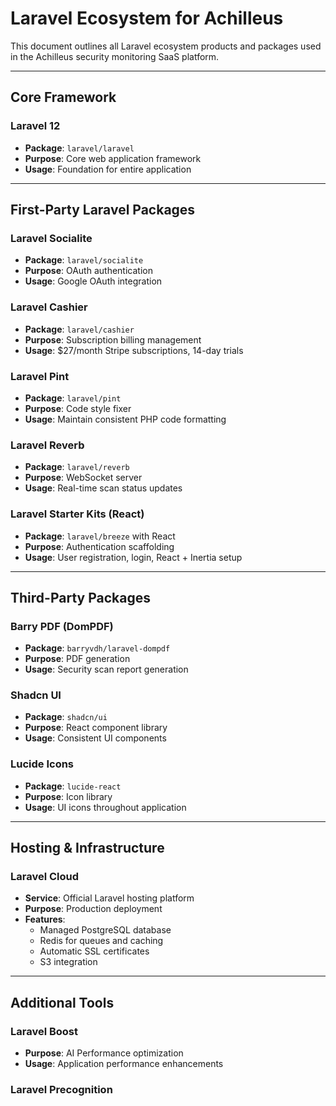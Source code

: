 # Laravel Ecosystem for Achilleus

This document outlines all Laravel ecosystem products and packages used in the Achilleus security monitoring SaaS platform.

---

## Core Framework

### Laravel 12
- **Package**: `laravel/laravel`
- **Purpose**: Core web application framework
- **Usage**: Foundation for entire application

---

## First-Party Laravel Packages

### Laravel Socialite
- **Package**: `laravel/socialite`
- **Purpose**: OAuth authentication
- **Usage**: Google OAuth integration

### Laravel Cashier
- **Package**: `laravel/cashier`
- **Purpose**: Subscription billing management
- **Usage**: $27/month Stripe subscriptions, 14-day trials

### Laravel Pint
- **Package**: `laravel/pint`
- **Purpose**: Code style fixer
- **Usage**: Maintain consistent PHP code formatting

### Laravel Reverb
- **Package**: `laravel/reverb`
- **Purpose**: WebSocket server
- **Usage**: Real-time scan status updates

### Laravel Starter Kits (React)
- **Package**: `laravel/breeze` with React
- **Purpose**: Authentication scaffolding
- **Usage**: User registration, login, React + Inertia setup

---

## Third-Party Packages

### Barry PDF (DomPDF)
- **Package**: `barryvdh/laravel-dompdf`
- **Purpose**: PDF generation
- **Usage**: Security scan report generation

### Shadcn UI
- **Package**: `shadcn/ui`
- **Purpose**: React component library
- **Usage**: Consistent UI components

### Lucide Icons
- **Package**: `lucide-react`
- **Purpose**: Icon library
- **Usage**: UI icons throughout application

---

## Hosting & Infrastructure

### Laravel Cloud
- **Service**: Official Laravel hosting platform
- **Purpose**: Production deployment
- **Features**: 
  - Managed PostgreSQL database
  - Redis for queues and caching
  - Automatic SSL certificates
  - S3 integration

---

## Additional Tools

### Laravel Boost
- **Purpose**: AI Performance optimization
- **Usage**: Application performance enhancements

### Laravel Precognition